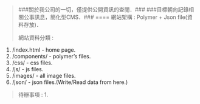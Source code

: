 >###關於我公司的一切，僅提供公開資訊的查閱．###
>###目標朝向記錄相關公事訊息，簡化型CMS．###
====
>網站架構 : 
>Polymer + Json file(資料存放)．
>
>網站資料分類 : 
1. \/index.html - home page.
2. \/components/ - polymer’s files.
3. \/css/ - css files.
4. \/js/ - js files.
5. \/images/ - all image files.
6. \/json/ - json files.(Write/Read data from here.)

>待辦事項 : 
>1. 


